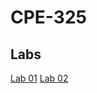 # CPE-325
## Labs
[Lab 01](https://github.com/abumbalough/CPE-325/tree/master/Lab_01)
[Lab 02](https://github.com/abumbalough/CPE-325/tree/master/Lab_02)